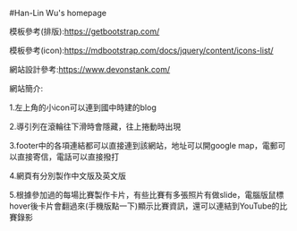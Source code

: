 #Han-Lin Wu's homepage

模板參考(排版):https://getbootstrap.com/

模板參考(icon):https://mdbootstrap.com/docs/jquery/content/icons-list/

網站設計參考:https://www.devonstank.com/

網站簡介:

1.左上角的小icon可以連到國中時建的blog

2.導引列在滾輪往下滑時會隱藏，往上捲動時出現

3.footer中的各項連結都可以直接連到該網站，地址可以開google map，電郵可以直接寄信，電話可以直接撥打

4.網頁有分別製作中文版及英文版

5.根據參加過的每場比賽製作卡片，有些比賽有多張照片有做slide，電腦版鼠標hover後卡片會翻過來(手機版點一下)顯示比賽資訊，還可以連結到YouTube的比賽錄影
